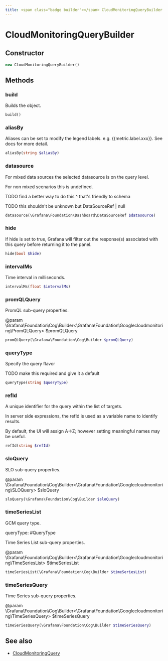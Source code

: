```yaml
---
title: <span class="badge builder"></span> CloudMonitoringQueryBuilder
---
```

# <span class="badge builder"></span> CloudMonitoringQueryBuilder

## Constructor

```php
new CloudMonitoringQueryBuilder()
```
## Methods

### <span class="badge object-method"></span> build

Builds the object.

```php
build()
```

### <span class="badge object-method"></span> aliasBy

Aliases can be set to modify the legend labels. e.g. {{metric.label.xxx}}. See docs for more detail.

```php
aliasBy(string $aliasBy)
```

### <span class="badge object-method"></span> datasource

For mixed data sources the selected datasource is on the query level.

For non mixed scenarios this is undefined.

TODO find a better way to do this ^ that's friendly to schema

TODO this shouldn't be unknown but DataSourceRef | null

```php
datasource(\Grafana\Foundation\Dashboard\DataSourceRef $datasource)
```

### <span class="badge object-method"></span> hide

If hide is set to true, Grafana will filter out the response(s) associated with this query before returning it to the panel.

```php
hide(bool $hide)
```

### <span class="badge object-method"></span> intervalMs

Time interval in milliseconds.

```php
intervalMs(float $intervalMs)
```

### <span class="badge object-method"></span> promQLQuery

PromQL sub-query properties.

@param \Grafana\Foundation\Cog\Builder<\Grafana\Foundation\Googlecloudmonitoring\PromQLQuery> $promQLQuery

```php
promQLQuery(\Grafana\Foundation\Cog\Builder $promQLQuery)
```

### <span class="badge object-method"></span> queryType

Specify the query flavor

TODO make this required and give it a default

```php
queryType(string $queryType)
```

### <span class="badge object-method"></span> refId

A unique identifier for the query within the list of targets.

In server side expressions, the refId is used as a variable name to identify results.

By default, the UI will assign A->Z; however setting meaningful names may be useful.

```php
refId(string $refId)
```

### <span class="badge object-method"></span> sloQuery

SLO sub-query properties.

@param \Grafana\Foundation\Cog\Builder<\Grafana\Foundation\Googlecloudmonitoring\SLOQuery> $sloQuery

```php
sloQuery(\Grafana\Foundation\Cog\Builder $sloQuery)
```

### <span class="badge object-method"></span> timeSeriesList

GCM query type.

queryType: #QueryType

Time Series List sub-query properties.

@param \Grafana\Foundation\Cog\Builder<\Grafana\Foundation\Googlecloudmonitoring\TimeSeriesList> $timeSeriesList

```php
timeSeriesList(\Grafana\Foundation\Cog\Builder $timeSeriesList)
```

### <span class="badge object-method"></span> timeSeriesQuery

Time Series sub-query properties.

@param \Grafana\Foundation\Cog\Builder<\Grafana\Foundation\Googlecloudmonitoring\TimeSeriesQuery> $timeSeriesQuery

```php
timeSeriesQuery(\Grafana\Foundation\Cog\Builder $timeSeriesQuery)
```

## See also

 * <span class="badge object-type-class"></span> [CloudMonitoringQuery](./object-CloudMonitoringQuery.md)
